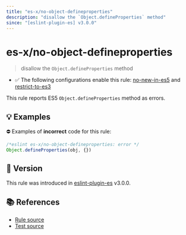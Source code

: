 ```yaml
---
title: "es-x/no-object-defineproperties"
description: "disallow the `Object.defineProperties` method"
since: "[eslint-plugin-es] v3.0.0"
---
```


# es-x/no-object-defineproperties
> disallow the `Object.defineProperties` method

- ✅ The following configurations enable this rule: [no-new-in-es5] and [restrict-to-es3]

This rule reports ES5 `Object.defineProperties` method as errors.

## 💡 Examples

⛔ Examples of **incorrect** code for this rule:

<eslint-playground type="bad">

```js
/*eslint es-x/no-object-defineproperties: error */
Object.defineProperties(obj, {})
```

</eslint-playground>

## 🚀 Version

This rule was introduced in [eslint-plugin-es] v3.0.0.

[eslint-plugin-es]: https://github.com/mysticatea/eslint-plugin-es

## 📚 References

- [Rule source](https://github.com/eslint-community/eslint-plugin-es-x/blob/master/lib/rules/no-object-defineproperties.js)
- [Test source](https://github.com/eslint-community/eslint-plugin-es-x/blob/master/tests/lib/rules/no-object-defineproperties.js)

[no-new-in-es5]: ../configs/index.md#no-new-in-es5
[restrict-to-es3]: ../configs/index.md#restrict-to-es3

